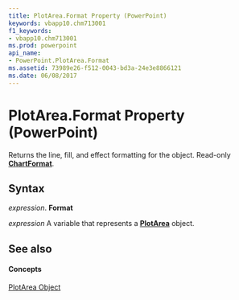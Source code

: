 ```yaml
---
title: PlotArea.Format Property (PowerPoint)
keywords: vbapp10.chm713001
f1_keywords:
- vbapp10.chm713001
ms.prod: powerpoint
api_name:
- PowerPoint.PlotArea.Format
ms.assetid: 73989e26-f512-0043-bd3a-24e3e8866121
ms.date: 06/08/2017
---
```



# PlotArea.Format Property (PowerPoint)

Returns the line, fill, and effect formatting for the object. Read-only **[ChartFormat](chartformat-object-powerpoint.md)**.


## Syntax

 _expression_. **Format**

 _expression_ A variable that represents a **[PlotArea](plotarea-object-powerpoint.md)** object.


## See also


#### Concepts


[PlotArea Object](plotarea-object-powerpoint.md)


